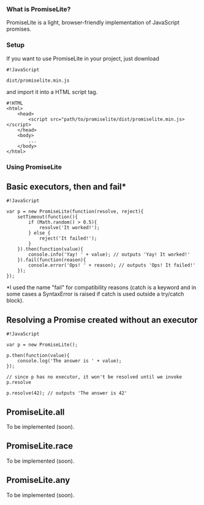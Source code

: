 ### What is PromiseLite? ###

PromiseLite is a light, browser-friendly implementation of JavaScript promises. 



### Setup ###

If you want to use PromiseLite in your project, just download 
```
#!JavaScript

dist/promiselite.min.js
```
 and import it into a HTML script tag.



```
#!HTML
<html>
    <head>
        <script src="path/to/promiselite/dist/promiselite.min.js></script>
    </head>
    <body>
        ...
    </body>
</html>
```


### Using PromiseLite ###


## Basic executors, then and fail*

```
#!JavaScript

var p = new PromiseLite(function(resolve, reject){
    setTimeout(function(){
        if (Math.random() > 0.5){
            resolve('It worked!');
        } else {
            reject('It failed!');
        }
    }).then(function(value){
        console.info('Yay! ' + value); // outputs 'Yay! It worked!'
    }).fail(function(reason){
        console.error('Ops! ' + reason); // outputs 'Ops! It failed!'
    });
});
```

*I used the name "fail" for compatibility reasons (catch is a keyword and in some cases a SyntaxError is raised if catch is used outside a try/catch block).

## Resolving a Promise created without an executor


```
#!JavaScript

var p = new PromiseLite();

p.then(function(value){
    console.log('The answer is ' + value);
});

// since p has no executor, it won't be resolved until we invoke p.resolve

p.resolve(42); // outputs 'The answer is 42'

```


## PromiseLite.all 


To be implemented (soon).


## PromiseLite.race


To be implemented (soon).


## PromiseLite.any


To be implemented (soon).
